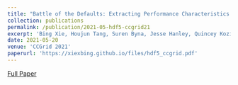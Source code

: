 ```yaml
---
title: "Battle of the Defaults: Extracting Performance Characteristics of HDF5 under Production Load"
collection: publications
permalink: /publication/2021-05-hdf5-ccgrid21
excerpt: 'Bing Xie, Houjun Tang, Suren Byna, Jesse Hanley, Quincey Koziol, Tonglin Li, Sarp Oral'
date: 2021-05-20
venue: 'CCGrid 2021'
paperurl: 'https://xiexbing.github.io/files/hdf5_ccgrid.pdf'
---
```


[Full Paper](https://xiexbing.github.io/files/hdf5_ccgrid.pdf)
